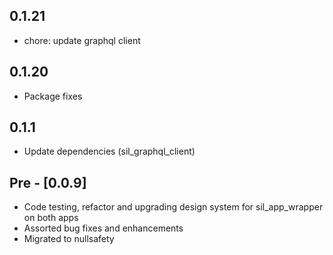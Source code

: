 ## 0.1.21

- chore: update graphql client

## 0.1.20

- Package fixes
## 0.1.1

- Update dependencies (sil_graphql_client)

## Pre - [0.0.9] 

* Code testing, refactor and upgrading design system for sil_app_wrapper on both apps
* Assorted bug fixes and enhancements
* Migrated to nullsafety
